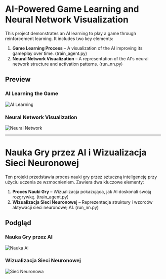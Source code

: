# AI-Powered Game Learning and Neural Network Visualization

This project demonstrates an AI learning to play a game through reinforcement learning. It includes two key elements:

1. **Game Learning Process** – A visualization of the AI improving its gameplay over time. (train_agent.py)
2. **Neural Network Visualization** – A representation of the AI's neural network structure and activation patterns. (run_nn.py)

## Preview

### AI Learning the Game
![AI Learning](img/game_learning.gif)

### Neural Network Visualization
![Neural Network](img/neural_network.gif)

---

# Nauka Gry przez AI i Wizualizacja Sieci Neuronowej

Ten projekt przedstawia proces nauki gry przez sztuczną inteligencję przy użyciu uczenia ze wzmocnieniem. Zawiera dwa kluczowe elementy:

1. **Proces Nauki Gry** – Wizualizacja pokazująca, jak AI doskonali swoją rozgrywkę. (train_agent.py)
2. **Wizualizacja Sieci Neuronowej** – Reprezentacja struktury i wzorców aktywacji sieci neuronowej AI. (run_nn.py)

## Podgląd

### Nauka Gry przez AI
![Nauka AI](img/game_learning.gif)

### Wizualizacja Sieci Neuronowej
![Sieć Neuronowa](img/neural_network.gif)
